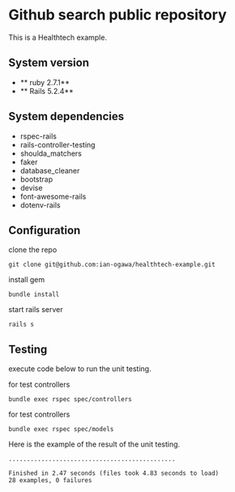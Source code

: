 # Github search public repository

This is a Healthtech example.<br>

## System version

* ** ruby 2.7.1**
* ** Rails 5.2.4**

## System dependencies

* rspec-rails
* rails-controller-testing
* shoulda_matchers
* faker
* database_cleaner
* bootstrap
* devise
* font-awesome-rails
* dotenv-rails

## Configuration

clone the repo

```
git clone git@github.com:ian-ogawa/healthtech-example.git
```

install gem

```
bundle install
```

start rails server

```
rails s
```

## Testing

execute code below to run the unit testing.

for test controllers
```
bundle exec rspec spec/controllers
```

for test controllers
```
bundle exec rspec spec/models
```

Here is the example of the result of the unit testing.

```
..............................................

Finished in 2.47 seconds (files took 4.83 seconds to load)
28 examples, 0 failures
```